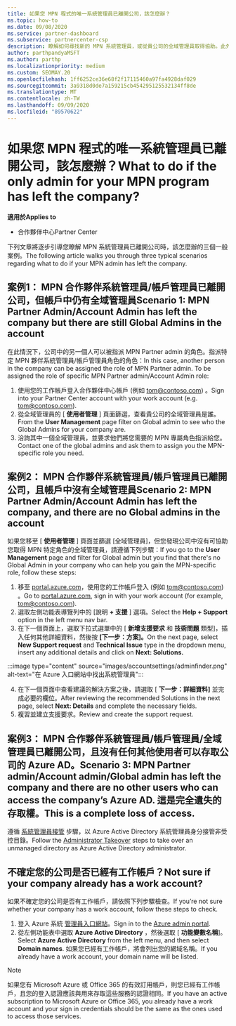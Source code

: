 ```yaml
---
title: 如果您 MPN 程式的唯一系統管理員已離開公司，該怎麼辦？
ms.topic: how-to
ms.date: 09/08/2020
ms.service: partner-dashboard
ms.subservice: partnercenter-csp
description: 瞭解如何尋找新的 MPN 系統管理員，或從貴公司的全域管理員取得協助。此外，請瞭解如何新增合作夥伴中心全域管理員。
author: parthpandyaMSFT
ms.author: parthp
ms.localizationpriority: medium
ms.custom: SEOMAY.20
ms.openlocfilehash: 1ff6252ce36e68f2f17115460a97fa4928daf029
ms.sourcegitcommit: 3a9318d0de7a159215cb454295125532134ff8de
ms.translationtype: MT
ms.contentlocale: zh-TW
ms.lasthandoff: 09/09/2020
ms.locfileid: "89570622"
---
```

# <a name="what-to-do-if-the-only-admin-for-your-mpn-program-has-left-the-company"></a><span data-ttu-id="21d0a-103">如果您 MPN 程式的唯一系統管理員已離開公司，該怎麼辦？</span><span class="sxs-lookup"><span data-stu-id="21d0a-103">What to do if the only admin for your MPN program has left the company?</span></span>

<span data-ttu-id="21d0a-104">**適用於**</span><span class="sxs-lookup"><span data-stu-id="21d0a-104">**Applies to**</span></span>

- <span data-ttu-id="21d0a-105">合作夥伴中心</span><span class="sxs-lookup"><span data-stu-id="21d0a-105">Partner Center</span></span>

<span data-ttu-id="21d0a-106">下列文章將逐步引導您瞭解 MPN 系統管理員已離開公司時，該怎麼辦的三個一般案例。</span><span class="sxs-lookup"><span data-stu-id="21d0a-106">The following article walks you through three typical scenarios regarding what to do if your MPN admin has left the company.</span></span>

## <a name="scenario-1-mpn-partner-adminaccount-admin-has-left-the-company-but-there-are-still-global-admins-in-the-account"></a><span data-ttu-id="21d0a-107">案例1： MPN 合作夥伴系統管理員/帳戶管理員已離開公司，但帳戶中仍有全域管理員</span><span class="sxs-lookup"><span data-stu-id="21d0a-107">Scenario 1: MPN Partner Admin/Account Admin has left the company but there are still Global Admins in the account</span></span>

<span data-ttu-id="21d0a-108">在此情況下，公司中的另一個人可以被指派 MPN Partner admin 的角色。指派特定 MPN 夥伴系統管理員/帳戶管理員角色的角色：</span><span class="sxs-lookup"><span data-stu-id="21d0a-108">In this case, another person in the company can be assigned the role of MPN Partner admin. To be assigned the role of specific MPN Partner admin/Account Admin role:</span></span>

1. <span data-ttu-id="21d0a-109">使用您的工作帳戶登入合作夥伴中心帳戶 (例如 tom@contoso.com) 。</span><span class="sxs-lookup"><span data-stu-id="21d0a-109">Sign into your Partner Center account with your work account (e.g. tom@contoso.com).</span></span>
1. <span data-ttu-id="21d0a-110">從全域管理員的 [ **使用者管理** ] 頁面篩選，查看貴公司的全域管理員是誰。</span><span class="sxs-lookup"><span data-stu-id="21d0a-110">From the **User Management** page filter on Global admin to see who the Global Admins for your company are.</span></span> 
1. <span data-ttu-id="21d0a-111">洽詢其中一個全域管理員，並要求他們將您需要的 MPN 專屬角色指派給您。</span><span class="sxs-lookup"><span data-stu-id="21d0a-111">Contact one of the global admins and ask them to assign you the MPN-specific role you need.</span></span> 

## <a name="scenario-2-mpn-partner-adminaccount-admin-has-left-the-company-and-there-are-no-global-admins-in-the-account"></a><span data-ttu-id="21d0a-112">案例2： MPN 合作夥伴系統管理員/帳戶管理員已離開公司，且帳戶中沒有全域管理員</span><span class="sxs-lookup"><span data-stu-id="21d0a-112">Scenario 2: MPN Partner Admin/Account Admin has left the company, and there are no Global admins in the account</span></span> 

<span data-ttu-id="21d0a-113">如果您移至 [ **使用者管理** ] 頁面並篩選 [全域管理員]，但您發現公司中沒有可協助您取得 MPN 特定角色的全域管理員，請遵循下列步驟：</span><span class="sxs-lookup"><span data-stu-id="21d0a-113">If you go to the **User Management** page and filter for Global admin but you find that there's no Global Admin in your company who can help you gain the MPN-specific role, follow these steps:</span></span>

1. <span data-ttu-id="21d0a-114">移至 [portal.azure.com](https://ms.portal.azure.com/)，使用您的工作帳戶登入 (例如 tom@contoso.com) 。</span><span class="sxs-lookup"><span data-stu-id="21d0a-114">Go to [portal.azure.com](https://ms.portal.azure.com/), sign in with your work account (for example, tom@contoso.com).</span></span> 
1. <span data-ttu-id="21d0a-115">選取左側功能表導覽列中的 [說明 **+ 支援** ] 選項。</span><span class="sxs-lookup"><span data-stu-id="21d0a-115">Select the **Help + Support** option in the left menu nav bar.</span></span>
1. <span data-ttu-id="21d0a-116">在下一個頁面上，選取下拉式選單中的 [ **新增支援要求** 和 **技術問題** 類型]，插入任何其他詳細資料，然後按 **[下一步：方案]。**</span><span class="sxs-lookup"><span data-stu-id="21d0a-116">On the next page, select **New Support request** and **Technical Issue** type in the dropdown menu, insert any additional details and click on **Next: Solutions.**</span></span>

:::image type="content" source="images/accountsettings/adminfinder.png" alt-text="在 Azure 入口網站中找出系統管理員":::

4. <span data-ttu-id="21d0a-118">在下一個頁面中查看建議的解決方案之後，請選取 [ **下一步：詳細資料]** 並完成必要的欄位。</span><span class="sxs-lookup"><span data-stu-id="21d0a-118">After reviewing the recommended Solutions in the next page, select **Next: Details** and complete the necessary fields.</span></span>
1. <span data-ttu-id="21d0a-119">複習並建立支援要求。</span><span class="sxs-lookup"><span data-stu-id="21d0a-119">Review and create the support request.</span></span>


## <a name="scenario-3-mpn-partner-adminaccount-adminglobal-admin-has-left-the-company-and-there-are-no-other-users-who-can-access-the-companys-azure-ad-this-is-a-complete-loss-of-access"></a><span data-ttu-id="21d0a-120">案例3： MPN 合作夥伴系統管理員/帳戶管理員/全域管理員已離開公司，且沒有任何其他使用者可以存取公司的 Azure AD。</span><span class="sxs-lookup"><span data-stu-id="21d0a-120">Scenario 3: MPN Partner admin/Account admin/Global admin has left the company and there are no other users who can access the company’s Azure AD.</span></span> <span data-ttu-id="21d0a-121">這是完全遺失的存取權。</span><span class="sxs-lookup"><span data-stu-id="21d0a-121">This is a complete loss of access.</span></span>

<span data-ttu-id="21d0a-122">遵循 [系統管理員接管](https://docs.microsoft.com/azure/active-directory/users-groups-roles/domains-admin-takeover#internal-admin-takeover) 步驟，以 Azure Active Directory 系統管理員身分接管非受控目錄。</span><span class="sxs-lookup"><span data-stu-id="21d0a-122">Follow the [Administrator Takeover](https://docs.microsoft.com/azure/active-directory/users-groups-roles/domains-admin-takeover#internal-admin-takeover) steps to take over an unmanaged directory as Azure Active Directory administrator.</span></span>

## <a name="not-sure-if-your-company-already-has-a-work-account"></a><span data-ttu-id="21d0a-123">不確定您的公司是否已經有工作帳戶？</span><span class="sxs-lookup"><span data-stu-id="21d0a-123">Not sure if your company already has a work account?</span></span>

<span data-ttu-id="21d0a-124">如果不確定您的公司是否有工作帳戶，請依照下列步驟檢查。</span><span class="sxs-lookup"><span data-stu-id="21d0a-124">If you’re not sure whether your company has a work account, follow these steps to check.</span></span>

1. <span data-ttu-id="21d0a-125">登入 Azure 系統 [管理員入口網站](https://ms.portal.azure.com)。</span><span class="sxs-lookup"><span data-stu-id="21d0a-125">Sign in to the [Azure admin portal](https://ms.portal.azure.com).</span></span>
2. <span data-ttu-id="21d0a-126">從左側功能表中選取 **Azure Active Directory** ，然後選取 [ **功能變數名稱**]。</span><span class="sxs-lookup"><span data-stu-id="21d0a-126">Select **Azure Active Directory** from the left menu, and then select **Domain names**.</span></span>
<span data-ttu-id="21d0a-127">如果您已經有工作帳戶，將會列出您的網域名稱。</span><span class="sxs-lookup"><span data-stu-id="21d0a-127">If you already have a work account, your domain name will be listed.</span></span>

>[!Note]
><span data-ttu-id="21d0a-128">如果您有 Microsoft Azure 或 Office 365 的有效訂用帳戶，則您已經有工作帳戶，且您的登入認證應該與用來存取這些服務的認證相同。</span><span class="sxs-lookup"><span data-stu-id="21d0a-128">If you have an active subscription to Microsoft Azure or Office 365, you already have a work account and your sign in credentials should be the same as the ones used to access those services.</span></span>